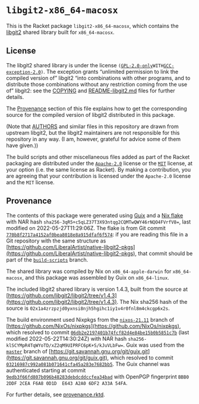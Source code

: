 # `libgit2-x86_64-macosx`

This is the Racket package `libgit2-x86_64-macosx`, which contains the
[libgit2](https://libgit2.org) shared library built for `x86_64-macosx`.

## License

The libgit2 shared library is under the license
`(`[`GPL-2.0-only`](https://spdx.org/licenses/GPL-2.0-only.html)` WITH
`[`GCC-exception-2.0`](https://spdx.org/licenses/GCC-exception-2.0.html)`)`.
The exception grants “unlimited permission to link the compiled version
of” libgit2 “into combinations with other programs, and to distribute
those combinations without any restriction coming from the use of”
libgit2: see the [COPYING](./COPYING) and
[README-libgit2.md](./README-libgit2.md) files for further details.

The [Provenance](#provenance) section of this file explains how to get
the corresponding source for the compiled version of libgit2 distributed
in this package.

\(Note that [AUTHORS](./AUTHORS) and similar files in this repository
are drawn from upstream libgit2, but the libgit2 maintainers are not
responsible for this repository in any way. (I am, however, grateful for
advice some of them have given.))

The build scripts and other miscellaneous files added as part of the
Racket packaging are distributed under the
[`Apache-2.0`](https://spdx.org/licenses/Apache-2.0.html) license or the
[`MIT`](https://spdx.org/licenses/MIT.html) license, at your option
(i.e. the same license as Racket). By making a contribution, you are
agreeing that your contribution is licensed under the `Apache-2.0`
license and the `MIT` license.

## Provenance

The contents of this package were generated using
[Guix](https://guix.gnu.org) and a [Nix
flake](https://nixos.org/manual/nix/stable/command-ref/new-cli/nix3-flake.html)
with NAR hash `sha256-3qR5+c5qLZ37T3X93ntqg2CQMTwQWY46rNQO4FVrfV8=`,
last modified on 2022-05-27T11:29:06Z. The flake is from Git commit
[`770b8f2717a4152af0bea8018e8a915dfaf6f574`](https://github.com/LiberalArtist/native-libgit2-pkgs/commit/770b8f2717a4152af0bea8018e8a915dfaf6f574):
if you are reading this file in a Git repository with the same structure
as
[https://github.com/LiberalArtist/native-libgit2-pkgs](https://github.com/LiberalArtist/native-libgit2-pkgs),
that commit should be part of the
[`build-scripts`](https://github.com/LiberalArtist/native-libgit2-pkgs/tree/build-scripts)
branch.

The shared library was compiled by Nix on `x86_64-apple-darwin` for
`x86_64-macosx`, and this package was assembled by Guix on
`x86_64-linux`.

The included libgit2 shared library is version 1.4.3, built from the
source at
[https://github.com/libgit2/libgit2/tree/v1.4.3](https://github.com/libgit2/libgit2/tree/v1.4.3).
The Nix sha256 hash of the source is
`02x1a4zrzpzjd0yxnsi8njh5hgihc1iy1v4r0fnl8m4ckcgp6x2s`.

The build environment used Nixpkgs from the
[`nixos-21.11`](https://github.com/NixOs/nixpkgs/tree/nixos-21.11)
branch of
[https://github.com/NixOs/nixpkgs](https://github.com/NixOs/nixpkgs),
which resolved to commit
[`06db2e2197401b74fcf82d4e84be15b0b5851c7b`](https://github.com/NixOs/nixpkgs/commit/06db2e2197401b74fcf82d4e84be15b0b5851c7b)
\(last modified 2022-05-22T14:30:24Z) with NAR hash
`sha256-klSCYMpR4TqWYoTD/xZ2qM9UIPRFC6pK+S/kJuVLbFw=`. Guix was used
from the
[`master`](https://git.savannah.gnu.org/cgit/guix.git/log/?h=master)
branch of
[https://git.savannah.gnu.org/git/guix.git](https://git.savannah.gnu.org/git/guix.git),
which resolved to commit
[`03216987c992a081b071641cfa45a283e7682bb5`](https://git.savannah.gnu.org/cgit/guix.git/tree/?id=03216987c992a081b071641cfa45a283e7682bb5).
The Guix channel was authenticated starting at commit
[`9edb3f66fd807b096b48283debdcddccfea34bad`](https://git.savannah.gnu.org/cgit/guix.git/tree/?id=9edb3f66fd807b096b48283debdcddccfea34bad)
with OpenPGP fingerprint `BBB0 2DDF 2CEA F6A8 0D1D  E643 A2A0 6DF2 A33A
54FA`.

For further details, see [provenance.rktd](./provenance.rktd).
